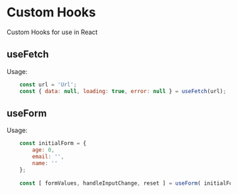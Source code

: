 # Custom Hooks

Custom Hooks for use in React

## useFetch

Usage:

```javascript
    const url = 'Url';
    const { data: null, loading: true, error: null } = useFetch(url);
```

## useForm

Usage:

```javascript
    const initialForm = {
        age: 0,
        email: '',
        name: ''
    };
    
    const [ formValues, handleInputChange, reset ] = useForm( initialForm );
```